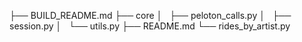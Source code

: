 ├── BUILD_README.md
├── core
│   ├── peloton_calls.py
│   ├── session.py
│   └── utils.py
├── README.md
└── rides_by_artist.py

